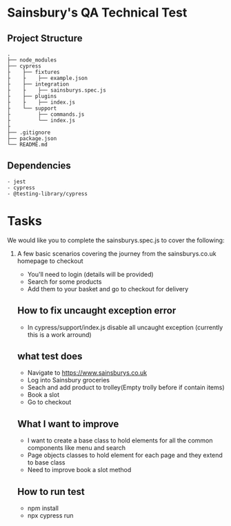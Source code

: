 # Sainsbury's QA Technical Test
## Project Structure
    .
    ├── node_modules
    ├── cypress
    ├    ├── fixtures
    ├    ├    ├── example.json
    ├    ├── integration
    ├    ├    ├── sainsburys.spec.js
    ├    ├── plugins
    ├    ├    ├── index.js
    ├    └── support
    ├         ├── commands.js
    ├         └── index.js
    ├
    ├── .gitignore
    ├── package.json
    └── README.md
## Dependencies 
    - jest
    - cypress
    - @testing-library/cypress
# Tasks
We would like you to complete the sainsburys.spec.js to cover the following:

1. A few basic scenarios covering the journey from the sainsburys.co.uk homepage to checkout
   *  You'll need to login (details will be provided)
   *  Search for some products
   *  Add them to your basket and go to checkout for delivery

    ## How to fix uncaught exception error
    *  In cypress/support/index.js disable all uncaught exception (currently this is a work arround)

    ## what test does
    * Navigate to https://www.sainsburys.co.uk
    * Log into Sainsbury groceries
    * Seach and add product to trolley(Empty trolly before if contain items)
    * Book a slot
    * Go to checkout

    ## What I want to improve
    * I want to create a base class to hold elements for all the common components like menu and search
    * Page objects classes to hold element for each page and they extend to base class
    * Need to improve book a slot method

   ## How to run test
    * npm install
    * npx cypress run

